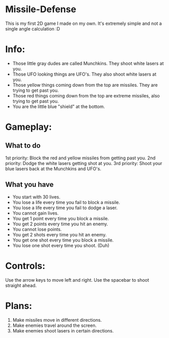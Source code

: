 Missile-Defense
===============

This is my first 2D game I made on my own. It's extremely simple and not a single angle calculation :D

Info:
=====

* Those little gray dudes are called Munchkins. They shoot white lasers at you.
* Those UFO looking things are UFO's. They also shoot white lasers at you.
* Those yellow things coming down from the top are missiles. They are trying to get past you.
* Those red things coming down from the top are extreme missiles, also trying to get past you.
* You are the little blue "shield" at the bottom.

Gameplay:
=========

What to do
----------

1st priority: Block the red and yellow missiles from getting past you.
2nd priority: Dodge the white lasers getting shot at you.
3rd priority: Shoot your blue lasers back at the Munchkins and UFO's.

What you have
-------------

* You start with 30 lives.
* You lose a life every time you fail to block a missile.
* You lose a life every time you fail to dodge a laser.
* You cannot gain lives.
* You get 1 point every time you block a missile.
* You get 2 points every time you hit an enemy.
* You cannot lose points.
* You get 2 shots every time you hit an enemy.
* You get one shot every time you block a missile.
* You lose one shot every time you shoot. (Duh)

Controls:
=========

Use the arrow keys to move left and right.
Use the spacebar to shoot straight ahead.

Plans:
======

1. Make missiles move in different directions.
2. Make enemies travel around the screen.
3. Make enemies shoot lasers in certain directions.
